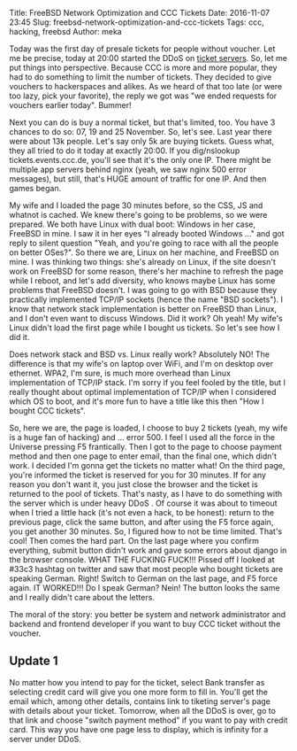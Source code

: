 Title: FreeBSD Network Optimization and CCC Tickets
Date: 2016-11-07 23:45
Slug: freebsd-network-optimization-and-ccc-tickets
Tags: ccc, hacking, freebsd
Author: meka


Today was the first day of presale tickets for people without voucher. Let me be
precise, today at 20:00 started the DDoS on
[ticket servers](http://tickets.events.ccc.de). So, let me put things into
perspective. Because CCC is more and more popular, they had to do something to
limit the number of tickets. They decided to give vouchers to hackerspaces and
alikes. As we heard of that too late (or were too lazy, pick your favorite),
the reply we got was "we ended requests for vouchers earlier today". Bummer!

Next you can do is buy a normal ticket, but that's limited, too. You have 3
chances to do so: 07, 19 and 25 November. So, let's see. Last year there were
about 13k people. Let's say only 5k are buying tickets. Guess what, they all
tried to do it today at exactly 20:00. If you dig/nslookup tickets.events.ccc.de,
you'll see that it's the only one IP. There might be multiple app servers behind
nginx (yeah, we saw nginx 500 error messages), but still, that's HUGE amount of
traffic for one IP. And then games began.

My wife and I loaded the page 30 minutes before, so the CSS, JS and whatnot is
cached. We knew there's going to be problems, so we were prepared. We both have
Linux with dual boot: Windows in her case, FreeBSD in mine. I saw it in her eyes
"I already booted Windows ..." and got reply to silent question "Yeah, and
you're going to race with all the people on better OSes?". So there we are,
Linux on her machine, and FreeBSD on mine. I was thinking two things: she's
already on Linux, if the site doesn't work on FreeBSD for some reason, there's
her machine to refresh the page while I reboot, and let's add diversity, who
knows maybe Linux has some problems that FreeBSD doesn't. I was going to go with
BSD because they practically implemented TCP/IP sockets (hence the name "BSD
sockets"). I know that network stack implementation is better on FreeBSD than
Linux, and I don't even want to discuss Windows. Did it work? Oh yeah! My wife's
Linux didn't load the first page while I bought us tickets. So let's see how I
did it.

Does network stack and BSD vs. Linux really work? Absolutely NO! The difference
is that my wife's on laptop over WiFi, and I'm on desktop over ethernet. WPA2,
I'm sure, is much more overhead than Linux implementation of TCP/IP stack. I'm
sorry if you feel fooled by the title, but I really thought about optimal
implementation of TCP/IP when I considered which OS to boot, and it's more fun
to have a title like this then "How I bought CCC tickets".

So, here we are, the page is loaded, I choose to buy 2 tickets (yeah, my wife is
a huge fan of hacking) and ... error 500. I feel I used all the force in the
Universe pressing F5 frantically. Then I got to the page to choose payment method
and then one page to enter email, than the final one, which didn't work. I
decided I'm gonna get the tickets no matter what! On the third page, you're
informed the ticket is reserved for you for 30 minutes. If for any reason you
don't want it, you just close the browser and the ticket is returned to the pool
of tickets. That's nasty, as I have to do something with the server which is
under heavy DDoS . Of course it was about to timeout when I tried a little hack
(it's not even a hack, to be honest): return to the previous page, click the
same button, and after using the F5 force again, you get another 30 minutes. So,
I figured how to not be time limited. That's cool! Then comes the hard part. On
the last page where you confirm everything, submit button didn't work and gave
some errors about django in the browser console. WHAT THE FUCKING FUCK!!! Pissed
off I looked at #33c3 hashtag on twitter and saw that most people who bought
tickets are speaking German. Right! Switch to German on the last page, and F5
force again. IT WORKED!!! Do I speak German? Nein! The button looks the same and
I really didn't care about the letters.

The moral of the story: you better be system and network administrator and
backend and frontend developer if you want to buy CCC ticket without the voucher.

Update 1
-----------
No matter how you intend to pay for the ticket, select Bank transfer
as selecting credit card will give you one more form to fill in. You'll get the
email which, among other details, contains link to tiketing server's page with
details about your ticket. Tomorrow, when all the DDoS is over, go to that link
and choose "switch payment method" if you want to pay with credit card. This way
you have one page less to display, which is infinity for a server under DDoS.
